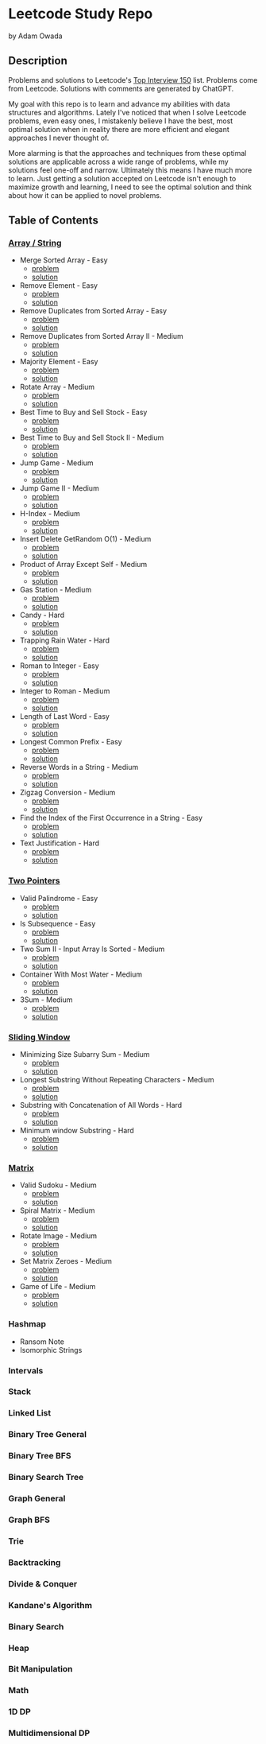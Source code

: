 # Leetcode Study Repo

by Adam Owada

## Description

Problems and solutions to Leetcode's [Top Interview 150](https://leetcode.com/studyplan/top-interview-150/) list. Problems come from Leetcode. Solutions with comments are generated by ChatGPT.

My goal with this repo is to learn and advance my abilities with data structures and algorithms. Lately I've noticed that when I solve Leetcode problems, even easy ones, I mistakenly believe I have the best, most optimal solution when in reality there are more efficient and elegant approaches I never thought of.

More alarming is that the approaches and techniques from these optimal solutions are applicable across a wide range of problems, while my solutions feel one-off and narrow. Ultimately this means I have much more to learn. Just getting a solution accepted on Leetcode isn't enough to maximize growth and learning, I need to see the optimal solution and think about how it can be applied to novel problems.

## Table of Contents

### [Array / String](array-string/study-guide.md)

- Merge Sorted Array - Easy
  - [problem](array-string/merge-sorted-array/problem.md)
  - [solution](array-string/merge-sorted-array/solution.md)
- Remove Element - Easy
  - [problem](array-string/remove-element/problem.md)
  - [solution](array-string/remove-element/solution.md)
- Remove Duplicates from Sorted Array - Easy
  - [problem](array-string/remove-duplicates-from-sorted-array/problem.md)
  - [solution](array-string/remove-duplicates-from-sorted-array/solution.md)
- Remove Duplicates from Sorted Array II - Medium
  - [problem](array-string/remove-duplicates-from-sorted-array-ii/problem.md)
  - [solution](array-string/remove-duplicates-from-sorted-array-ii/solution.md)
- Majority Element - Easy
  - [problem](array-string/majority-element/problem.md)
  - [solution](array-string/majority-element/solution.md)
- Rotate Array - Medium
  - [problem](array-string/rotate-array/problem.md)
  - [solution](array-string/rotate-array/solution.md)
- Best Time to Buy and Sell Stock - Easy
  - [problem](array-string/best-time-to-buy-and-sell-stock/problem.md)
  - [solution](array-string/best-time-to-buy-and-sell-stock/solution.md)
- Best Time to Buy and Sell Stock II - Medium
  - [problem](array-string/best-time-to-buy-and-sell-stock-ii/problem.md)
  - [solution](array-string/best-time-to-buy-and-sell-stock-ii/solution.md)
- Jump Game - Medium
  - [problem](array-string/jump-game/problem.md)
  - [solution](array-string/jump-game/solution.md)
- Jump Game II - Medium
  - [problem](array-string/jump-game-ii/problem.md)
  - [solution](array-string/jump-game-ii/solution.md)
- H-Index - Medium
  - [problem](array-string/h-index/problem.md)
  - [solution](array-string/h-index/solution.md)
- Insert Delete GetRandom O(1) - Medium
  - [problem](array-string/insert-delete-getrandom-o1/problem.md)
  - [solution](array-string/insert-delete-getrandom-o1/solution.md)
- Product of Array Except Self - Medium
  - [problem](array-string/product-of-array-except-self/problem.md)
  - [solution](array-string/product-of-array-except-self/solution.md)
- Gas Station - Medium
  - [problem](array-string/gas-station/problem.md)
  - [solution](array-string/gas-station/solution.md)
- Candy - Hard
  - [problem](array-string/candy/problem.md)
  - [solution](array-string/candy/solution.md)
- Trapping Rain Water - Hard
  - [problem](array-string/trapping-rain-water/problem.md)
  - [solution](array-string/trapping-rain-water/solution.md)
- Roman to Integer - Easy
  - [problem](array-string/roman-to-integer/problem.md)
  - [solution](array-string/roman-to-integer/solution.md)
- Integer to Roman - Medium
  - [problem](array-string/integer-to-roman/problem.md)
  - [solution](array-string/integer-to-roman/solution.md)
- Length of Last Word - Easy
  - [problem](array-string/length-of-last-word/problem.md)
  - [solution](array-string/length-of-last-word/solution.md)
- Longest Common Prefix - Easy
  - [problem](array-string/longest-common-prefix/problem.md)
  - [solution](array-string/longest-common-prefix/solution.md)
- Reverse Words in a String - Medium
  - [problem](array-string/reverse-words-in-a-string/problem.md)
  - [solution](array-string/reverse-words-in-a-string/solution.md)
- Zigzag Conversion - Medium
  - [problem](array-string/zigzag-conversion/problem.md)
  - [solution](array-string/zigzag-conversion/solution.md)
- Find the Index of the First Occurrence in a String - Easy
  - [problem](array-string/find-the-index-of-the-first-occurrence-in-a-string/problem.md)
  - [solution](array-string/find-the-index-of-the-first-occurrence-in-a-string/solution.md)
- Text Justification - Hard
  - [problem](array-string/text-justification/problem.md)
  - [solution](array-string/text-justification/solution.md)

### [Two Pointers](two-pointers/study-guide.md)

- Valid Palindrome - Easy
  - [problem](two-pointers/valid-palindrome/problem.md)
  - [solution](two-pointers/valid-palindrome/solution.md)
- Is Subsequence - Easy
  - [problem](two-pointers/is-subsequence/problem.md)
  - [solution](two-pointers/is-subsequence/solution.md)
- Two Sum II - Input Array Is Sorted - Medium
  - [problem](two-pointers/two-sum-ii-input-array-is-sorted/problem.md)
  - [solution](two-pointers/two-sum-ii-input-array-is-sorted/solution.md)
- Container With Most Water - Medium
  - [problem](two-pointers/container-with-most-water/problem.md)
  - [solution](two-pointers/container-with-most-water/solution.md)
- 3Sum - Medium
  - [problem](two-pointers/3sum/problem.md)
  - [solution](two-pointers/3sum/solution.md)

### [Sliding Window](sliding-window/study-guide.md)

- Minimizing Size Subarry Sum - Medium
  - [problem](sliding-window/minimizing-size-subarray-sum/problem.md)
  - [solution](sliding-window/minimizing-size-subarray-sum/solution.md)
- Longest Substring Without Repeating Characters - Medium
  - [problem](sliding-window/longest-substring-without-repeating-characters/problem.md)
  - [solution](sliding-window/longest-substring-without-repeating-characters/solution.md)
- Substring with Concatenation of All Words - Hard
  - [problem](sliding-window/substring-with-concatenation-of-all-words/problem.md)
  - [solution](sliding-window/substring-with-concatenation-of-all-words/solution.md)
- Minimum window Substring - Hard
  - [problem](sliding-window/minimum-window-substring/problem.md)
  - [solution](sliding-window/minimum-window-substring/solution.md)

### [Matrix](matrix/study-guide.md)

- Valid Sudoku - Medium
  - [problem](matrix/valid-sudoku/problem.md)
  - [solution](matrix/valid-sudoku/solution.md)
- Spiral Matrix - Medium
  - [problem](matrix/spiral-matrix/problem.md)
  - [solution](matrix/spiral-matrix/solution.md)
- Rotate Image - Medium
  - [problem](matrix/rotate-image/problem.md)
  - [solution](matrix/rotate-image/solution.md)
- Set Matrix Zeroes - Medium
  - [problem](matrix/set-matrix-zeroes/problem.md)
  - [solution](matrix/set-matrix-zeroes/solution.md)
- Game of Life - Medium
  - [problem](matrix/game-of-life/problem.md)
  - [solution](matrix/game-of-life/solution.md)

### Hashmap

- Ransom Note
- Isomorphic Strings


### Intervals

### Stack

### Linked List

### Binary Tree General

### Binary Tree BFS

### Binary Search Tree

### Graph General

### Graph BFS

### Trie

### Backtracking

### Divide & Conquer

### Kandane's Algorithm

### Binary Search

### Heap

### Bit Manipulation

### Math

### 1D DP

### Multidimensional DP
